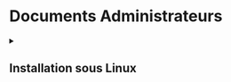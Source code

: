 # Documents Administrateurs

<details>
<summary><h2> Installation sous Linux </h2></summary>
<br>

<details>
<summary><h3> Prérequis techniques </h3></summary>
<br>

**Serveur Debian 12 (en CLI sans GUI) :**
  * Nom : **SRVLX01**
  * Compte : **root**
  * Mot de passe : **Azerty1***
  * Adresse IPv4 fixe : **172.16.10.10/24**

**Client Ubuntu 22.04/24.04 LTS :**
  * Nom : **CLILIN01**
  * Compte : **wilder**
  * Mot de passe : **Azerty1***
  * Adresse IPv4 fixe : **172.16.10.30/24**

</details>

<details>
<summary><h3> Configuration de la machine SRVLX01 </h3></summary>
<br>

<details>
<summary><h4> Configuration système </h4></summary>
<br>

Cette machine aura les spécificités suivantes :
  * CPU : 2 cœurs
  * RAM :
    * Minimum : 512 Mo
    * Maximum : 2048 Mo
  * Stockage : Disque dur HDD de 32 Go

</details>

#### Configuration réseaux
Cette machine aura les spécificités suivantes :
  * Carte réseau 1 : Connectés au NET pour recevoir les mises à jours systèmes.
    * Laisser le DHCP du proxmox lui donner son adresse IP.
  * Carte réseau 2 : Connectés au réseau interne pour pouvoir communiquer avec la machine cliente.

Nous allons seulement configuré la carte réseau N°2. Pour cela, il faut aller modifier le fichier **/etc/netplan/nomdufichier.yaml** avec la commande suivante :
```bash
sudo nano /etc/netplan/nomdufichier.yaml
```
A l'intérieur, il faudra le modifier comme suit :
``` bash
# This file is generated from information provided by the datasource.  Changes
# to it will not persist across an instance reboot.  To disable cloud-init's
# network configuration capabilities, write a file
# /etc/cloud/cloud.cfg.d/99-disable-network-config.cfg with the following:
# network: {config: disabled}
network:
    ethernets:
        ens18:
            dhcp4: true
        ens19:
            dhcp4: no
            addresses:
            - 172.16.10.10/24
    version: 2
```
Puis l'enregistrer et faire la commande suivante pour appliquer la nouvelle configuration :
``` bash
sudo netplan apply
```
Pour vérifier si cela a fonctionner, faites la commande :
``` bash
ip a
```
Cela devrait vous donner :
``` bash
1: lo: <LOOPBACK,UP,LOWER_UP> mtu 65536 qdisc noqueue state UNKNOWN group default qlen 1000
  link/loopback 00:00:00:00:00:00 brd 00:00:00:00:00:00
  inet 127.0.0.1/8 scope host lo
  valid_lft forever preferred_lft forever
  inet6 ::1/128 scope host noprefixroute
  valid_lft forever preferred_lft forever
2: ens18: <BROADCAST,MULTICAST,UP,LOWER_UP> mtu 1500 qdisc fq_codel state UP group default qlen 1000
  link/ether bc:24:11:0b:e9:0c brd ff:ff:ff:ff:ff:ff
  altname enp0s18
  inet 10.3.0.10/24 metric 100 brd 10.3.0.255 scope global dynamic ens18
  valid_lft 5613sec preferred_lft 5613sec
  inet6 fe80::be24:11ff:fe0b:e90c/64 scope link
  valid_lft forever preferred_lft forever
3: ens19: <BROADCAST,MULTICAST,UP,LOWER_UP> mtu 1500 qdisc fq_codel state UP group default qlen 1000
  link/ether bc:24:11:23:d2:94 brd ff:ff:ff:ff:ff:ff
  altname enp0s19
  inet 172.16.10.10/24 brd 172.16.10.255 scope global ens19
  valid_lft forever preferred_lft forever
  inet6 fe80::be24:11ff:fe23:d294/64 scope link
  valid_lft forever preferred_lft forever
```

#### Configuration SSH
La machine serveur envoie des demandes de connexion SSH, il faudra donc installer le paquet OpenSSH-Client . Pour cela, faite la commande suivante :
``` bash
sudo apt-get install openssh-client -y
```
Maintenant qu'il est installé, vous pouvez vérifier la connexion avec une machine cible. Pour cela, faite la commande suivante :
``` bash
ssh wilder@172.16.10.30
```
Il vous sera demandé un mot de passe, qui correspond à celui de l'utilisateur de la machine distante à laquelle vous vous connecter. Une fois la connexion établie, vous aurez le contrôle à distance de la machine cliente sur votre machine serveur,comme suit :
``` bash
wilder@SRVLX01:~$ ssh wilder@172.16.10.30
wilder@172.16.10.30's password:
Welcome to Ubuntu 24.04.1 LTS (GNU/Linux 6.8.0-48-generic x86_64)

* Documentation:  https://help.ubuntu.com
* Management:     https://landscape.canonical.com
* Support:        https://ubuntu.com/pro

La maintenance de sécurité étendue pour Applications n'est pas activée.

16 mises à jour peuvent être appliquées immédiatement.
Pour afficher ces mises à jour supplémentaires, exécuter : apt list --upgradable

Activez ESM Apps pour recevoir des futures mises à jour de sécurité supplémentaires.
Visitez https://ubuntu.com/esm ou executez : sudo pro status

Last login: Thu Nov 14 14:41:13 2024 from 172.16.10.10
wilder@CLILIN01:~$
```
Votre connexion est maintenant bien établie.

</details>

</details>
